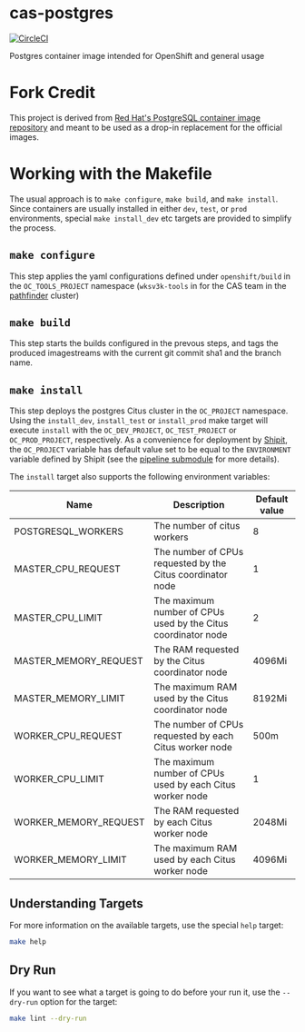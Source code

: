 # cas-postgres

[![CircleCI](https://circleci.com/gh/bcgov/cas-postgres.svg?style=svg)](https://circleci.com/gh/bcgov/cas-postgres)

Postgres container image intended for OpenShift and general usage

# Fork Credit

This project is derived from [Red Hat's PostgreSQL container image repository] and meant to be used as a drop-in replacement for the official images.

# Working with the Makefile

The usual approach is to `make configure`, `make build`, and `make install`. Since containers are usually installed in either `dev`, `test`, or `prod` environments, special `make install_dev` etc targets are provided to simplify the process.

## `make configure`

This step applies the yaml configurations defined under `openshift/build` in the `OC_TOOLS_PROJECT` namespace (`wksv3k-tools` in for the CAS team in the [pathfinder] cluster)

## `make build`

This step starts the builds configured in the prevous steps, and tags the produced imagestreams with the current git commit sha1 and the branch name.

## `make install`

This step deploys the postgres Citus cluster in the `OC_PROJECT` namespace.
Using the `install_dev`, `install_test` or `install_prod` make target will execute `install` with the `OC_DEV_PROJECT`, `OC_TEST_PROJECT` or `OC_PROD_PROJECT`, respectively.
As a convenience for deployment by [Shipit], the `OC_PROJECT` variable has default value set to be equal to the `ENVIRONMENT` variable defined by Shipit (see the [pipeline submodule] for more details).

The `install` target also supports the following environment variables:

| Name                  | Description                                                   | Default value |
| --------------------- | ------------------------------------------------------------- | ------------- |
| POSTGRESQL_WORKERS    | The number of citus workers                                   | 8             |
| MASTER_CPU_REQUEST    | The number of CPUs requested by the Citus coordinator node    | 1             |
| MASTER_CPU_LIMIT      | The maximum number of CPUs used by the Citus coordinator node | 2             |
| MASTER_MEMORY_REQUEST | The RAM requested by the Citus coordinator node               | 4096Mi        |
| MASTER_MEMORY_LIMIT   | The maximum RAM used by the Citus coordinator node            | 8192Mi        |
| WORKER_CPU_REQUEST    | The number of CPUs requested by each Citus worker node        | 500m          |
| WORKER_CPU_LIMIT      | The maximum number of CPUs used by each Citus worker node     | 1             |
| WORKER_MEMORY_REQUEST | The RAM requested by each Citus worker node                   | 2048Mi        |
| WORKER_MEMORY_LIMIT   | The maximum RAM used by each Citus worker node                | 4096Mi        |

## Understanding Targets

For more information on the available targets, use the special `help` target:

```bash
make help
```

## Dry Run

If you want to see what a target is going to do before your run it, use the `--dry-run` option for the target:

```bash
make lint --dry-run
```

[red hat's postgresql container image repository]: https://github.com/sclorg/postgresql-container
[pathfinder]: https://developer.gov.bc.ca/What-is-Pathfinder
[shipit]: https://github.com/Shopify/shipit-engine
[pipeline submodule]: https://github.com/bcgov/cas-pipeline/
